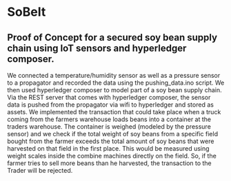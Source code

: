 # SoBeIt

## Proof of Concept for a secured soy bean supply chain using IoT sensors and hyperledger composer.

We connected a temperature/humidity sensor as well as a pressure sensor to a propagator and recorded the data using the pushing_data.ino script. We then used hyperledger composer to model part of a soy bean supply chain. Via the REST server that comes with hyperledger composer, the sensor data is pushed from the propagator via wifi to hyperledger and stored as assets. We implemented the transaction that could take place when a truck coming from the farmers warehouse loads beans into a container at the traders warehouse. The container is weighed (modeled by the pressure sensor) and we check if the total weight of soy beans from a specific field bought from the farmer exceeds the total amount of soy beans that were harvested on that field in the first place. This would be measured using weight scales inside the combine machines directly on the field. So, if the farmer tries to sell more beans than he harvested, the transaction to the Trader will be rejected.
